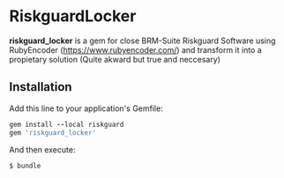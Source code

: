 # RiskguardLocker

**riskguard_locker** is a gem for close BRM-Suite Riskguard Software using RubyEncoder (https://www.rubyencoder.com/) and transform it into a propietary solution (Quite akward but true and neccesary)


## Installation

Add this line to your application's Gemfile:

```ruby
gem install --local riskguard
gem 'riskguard_locker'
```

And then execute:

    $ bundle
